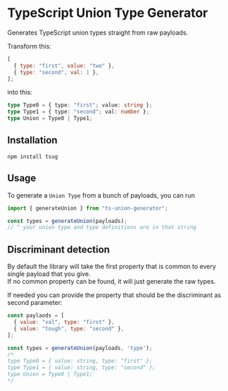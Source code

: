 # TypeScript Union Type Generator

Generates TypeScript union types straight from raw payloads.

Transform this:

```js
[
  { type: "first", value: "two" },
  { type: "second", val: 1 },
];
```

into this:

```ts
type Type0 = { type: "first"; value: string };
type Type1 = { type: "second"; val: number };
type Union = Type0 | Type1;
```

## Installation

```
npm install tsug
```

## Usage

To generate a `Union Type` from a bunch of payloads, you can run

```js
import { generateUnion } from "ts-union-generator";

const types = generateUnion(payloads);
// ^ your union type and type definitions are in that string
```

## Discriminant detection

By default the library will take the first property that is common to every single payload that you give.  
If no common property can be found, it will just generate the raw types.

If needed you can provide the property that should be the discriminant as second parameter:

```js
const paylaods = [
  { value: "val", type: "first" },
  { value: "tough", type: "second" },
];

const types = generateUnion(payloads, 'type');
/*
type Type0 = { value: string, type: "first" };
type Type1 = { value: string, type: "second" };
type Union = Type0 | Type1;
*/
```
